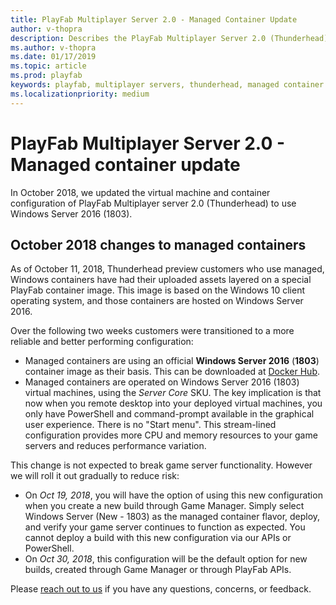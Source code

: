 ```yaml
---
title: PlayFab Multiplayer Server 2.0 - Managed Container Update
author: v-thopra
description: Describes the PlayFab Multiplayer Server 2.0 (Thunderhead) Managed Container Update in October 2018.
ms.author: v-thopra
ms.date: 01/17/2019
ms.topic: article
ms.prod: playfab
keywords: playfab, multiplayer servers, thunderhead, managed container update
ms.localizationpriority: medium
---
```


# PlayFab Multiplayer Server 2.0 - Managed container update

In October 2018, we updated the virtual machine and container configuration of PlayFab Multiplayer server 2.0 (Thunderhead) to use Windows Server 2016 (1803).

## October 2018 changes to managed containers

As of October 11, 2018, Thunderhead preview customers who use managed, Windows containers have had their uploaded assets layered on a special PlayFab container image. This image is based on the Windows 10 client operating system, and those containers are hosted on Windows Server 2016.

Over the following two weeks customers were transitioned to a more reliable and better performing configuration:

- Managed containers are using an official **Windows Server 2016** (**1803**) container image as their basis. This can be downloaded at [Docker Hub](https://hub.docker.com/r/microsoft/windowsservercore/).
- Managed containers are operated on Windows Server 2016 (1803) virtual machines, using the *Server Core* SKU. The key implication is that now when you remote desktop into your deployed virtual machines, you only have PowerShell and command-prompt available in the graphical user experience. There is no "Start menu". This stream-lined configuration provides more CPU and memory resources to your game servers and reduces performance variation.

This change is not expected to break game server functionality. However we will roll it out gradually to reduce risk:

- On *Oct 19, 2018*, you will have the option of using this new configuration when you create a new build through Game Manager. Simply select Windows Server (New - 1803) as the managed container flavor, deploy, and verify your game server continues to function as expected. You cannot deploy a build with this new configuration via our APIs or PowerShell.
- On *Oct 30, 2018*, this configuration will be the default option for new builds, created through Game Manager or through PlayFab APIs.

Please [reach out to us](mailto:Thunderhead@microsoft.com) if you have any questions, concerns, or feedback.